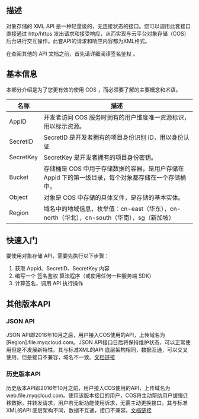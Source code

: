 ## 描述

对象存储的 XML API 是一种轻量级的，无连接状态的接口。您可以调用此套接口直接通过 http/https 发出请求和接受响应，从而实现与云平台对象存储（COS）后台进行交互操作。此套API的请求和响应内容都为XML格式。

在查阅其他的 API 文档之前，首先请详细阅读签名鉴权 。

## 基本信息

本部分介绍是为了您更有效的使用 COS ，而必须要了解的主要概念和术语。

| 名称          | 描述                                       |
| ----------- | ---------------------------------------- |
| AppID | 开发者访问 COS 服务时拥有的用户维度唯一资源标识，用以标示资源。       |
| SecretID    | SecretID 是开发者拥有的项目身份识别 ID，用以身份认证         |
| SecretKey   | SecretKey 是开发者拥有的项目身份密钥。                 |
| Bucket      | 存储桶是 COS 中用于存储数据的容器，是用户存储在 Appid 下的第一级目录，每个对象都存储在一个存储桶中。 |
| Object      | 对象是 COS 中存储的具体文件，是存储的基本实体。               |
| Region      | 域名中的地域信息，枚举值：cn-east（华东），cn-north（华北），cn-south（华南），sg（新加坡） |

## 快速入门

要使用对象存储 API，需要先执行以下步骤：

1. 获取 Appid、SecretID、SecretKey 内容
2. 编写一个 签名鉴权 算法程序（或使用任何一种服务端 SDK）
3. 计算签名，调用 API 执行操作

## 其他版本API

### JSON API

JSON API即2016年10月之后，用户接入COS使用的API，上传域名为[Region].file.myqcloud.com。JSON API接口日后将保持维护状态，可以正常使用但是不发展新特性。其与标准XML的API 底层架构相同，数据互通，可以交叉使用，但是接口不兼容，域名不一致。[文档链接](/document/product/436/6053)

### 历史版本API

历史版本API即2016年10月之前，用户接入COS使用的API，上传域名为web.file.myqcloud.com。使用该版本接口的用户，COS将主动帮助用户缓慢迁移数据，并转发请求，用户若无新功能使用诉求，无需主动更换接口。其与标准XML的API 底层架构不同，数据不互通，接口不兼容。[文档链接](/document/product/430/6012)
